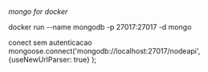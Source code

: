 *mongo for docker*

docker run --name mongodb -p 27017:27017 -d mongo

conect sem autenticacao
mongoose.connect('mongodb://localhost:27017/nodeapi',
    {useNewUrlParser: true}
); 

